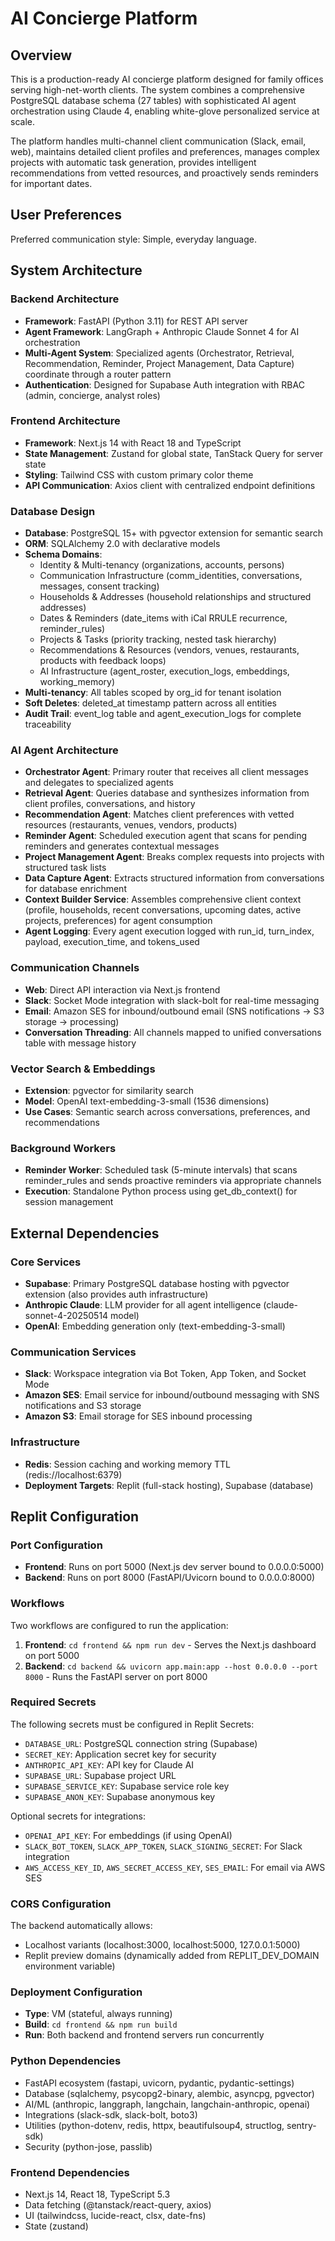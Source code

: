 # AI Concierge Platform

## Overview

This is a production-ready AI concierge platform designed for family offices serving high-net-worth clients. The system combines a comprehensive PostgreSQL database schema (27 tables) with sophisticated AI agent orchestration using Claude 4, enabling white-glove personalized service at scale.

The platform handles multi-channel client communication (Slack, email, web), maintains detailed client profiles and preferences, manages complex projects with automatic task generation, provides intelligent recommendations from vetted resources, and proactively sends reminders for important dates.

## User Preferences

Preferred communication style: Simple, everyday language.

## System Architecture

### Backend Architecture
- **Framework**: FastAPI (Python 3.11) for REST API server
- **Agent Framework**: LangGraph + Anthropic Claude Sonnet 4 for AI orchestration
- **Multi-Agent System**: Specialized agents (Orchestrator, Retrieval, Recommendation, Reminder, Project Management, Data Capture) coordinate through a router pattern
- **Authentication**: Designed for Supabase Auth integration with RBAC (admin, concierge, analyst roles)

### Frontend Architecture
- **Framework**: Next.js 14 with React 18 and TypeScript
- **State Management**: Zustand for global state, TanStack Query for server state
- **Styling**: Tailwind CSS with custom primary color theme
- **API Communication**: Axios client with centralized endpoint definitions

### Database Design
- **Database**: PostgreSQL 15+ with pgvector extension for semantic search
- **ORM**: SQLAlchemy 2.0 with declarative models
- **Schema Domains**:
  - Identity & Multi-tenancy (organizations, accounts, persons)
  - Communication Infrastructure (comm_identities, conversations, messages, consent tracking)
  - Households & Addresses (household relationships and structured addresses)
  - Dates & Reminders (date_items with iCal RRULE recurrence, reminder_rules)
  - Projects & Tasks (priority tracking, nested task hierarchy)
  - Recommendations & Resources (vendors, venues, restaurants, products with feedback loops)
  - AI Infrastructure (agent_roster, execution_logs, embeddings, working_memory)
- **Multi-tenancy**: All tables scoped by org_id for tenant isolation
- **Soft Deletes**: deleted_at timestamp pattern across all entities
- **Audit Trail**: event_log table and agent_execution_logs for complete traceability

### AI Agent Architecture
- **Orchestrator Agent**: Primary router that receives all client messages and delegates to specialized agents
- **Retrieval Agent**: Queries database and synthesizes information from client profiles, conversations, and history
- **Recommendation Agent**: Matches client preferences with vetted resources (restaurants, venues, vendors, products)
- **Reminder Agent**: Scheduled execution agent that scans for pending reminders and generates contextual messages
- **Project Management Agent**: Breaks complex requests into projects with structured task lists
- **Data Capture Agent**: Extracts structured information from conversations for database enrichment
- **Context Builder Service**: Assembles comprehensive client context (profile, households, recent conversations, upcoming dates, active projects, preferences) for agent consumption
- **Agent Logging**: Every agent execution logged with run_id, turn_index, payload, execution_time, and tokens_used

### Communication Channels
- **Web**: Direct API interaction via Next.js frontend
- **Slack**: Socket Mode integration with slack-bolt for real-time messaging
- **Email**: Amazon SES for inbound/outbound email (SNS notifications → S3 storage → processing)
- **Conversation Threading**: All channels mapped to unified conversations table with message history

### Vector Search & Embeddings
- **Extension**: pgvector for similarity search
- **Model**: OpenAI text-embedding-3-small (1536 dimensions)
- **Use Cases**: Semantic search across conversations, preferences, and recommendations

### Background Workers
- **Reminder Worker**: Scheduled task (5-minute intervals) that scans reminder_rules and sends proactive reminders via appropriate channels
- **Execution**: Standalone Python process using get_db_context() for session management

## External Dependencies

### Core Services
- **Supabase**: Primary PostgreSQL database hosting with pgvector extension (also provides auth infrastructure)
- **Anthropic Claude**: LLM provider for all agent intelligence (claude-sonnet-4-20250514 model)
- **OpenAI**: Embedding generation only (text-embedding-3-small)

### Communication Services
- **Slack**: Workspace integration via Bot Token, App Token, and Socket Mode
- **Amazon SES**: Email service for inbound/outbound messaging with SNS notifications and S3 storage
- **Amazon S3**: Email storage for SES inbound processing

### Infrastructure
- **Redis**: Session caching and working memory TTL (redis://localhost:6379)
- **Deployment Targets**: Replit (full-stack hosting), Supabase (database)

## Replit Configuration

### Port Configuration
- **Frontend**: Runs on port 5000 (Next.js dev server bound to 0.0.0.0:5000)
- **Backend**: Runs on port 8000 (FastAPI/Uvicorn bound to 0.0.0.0:8000)

### Workflows
Two workflows are configured to run the application:
1. **Frontend**: `cd frontend && npm run dev` - Serves the Next.js dashboard on port 5000
2. **Backend**: `cd backend && uvicorn app.main:app --host 0.0.0.0 --port 8000` - Runs the FastAPI server on port 8000

### Required Secrets
The following secrets must be configured in Replit Secrets:
- `DATABASE_URL`: PostgreSQL connection string (Supabase)
- `SECRET_KEY`: Application secret key for security
- `ANTHROPIC_API_KEY`: API key for Claude AI
- `SUPABASE_URL`: Supabase project URL
- `SUPABASE_SERVICE_KEY`: Supabase service role key
- `SUPABASE_ANON_KEY`: Supabase anonymous key

Optional secrets for integrations:
- `OPENAI_API_KEY`: For embeddings (if using OpenAI)
- `SLACK_BOT_TOKEN`, `SLACK_APP_TOKEN`, `SLACK_SIGNING_SECRET`: For Slack integration
- `AWS_ACCESS_KEY_ID`, `AWS_SECRET_ACCESS_KEY`, `SES_EMAIL`: For email via AWS SES

### CORS Configuration
The backend automatically allows:
- Localhost variants (localhost:3000, localhost:5000, 127.0.0.1:5000)
- Replit preview domains (dynamically added from REPLIT_DEV_DOMAIN environment variable)

### Deployment Configuration
- **Type**: VM (stateful, always running)
- **Build**: `cd frontend && npm run build`
- **Run**: Both backend and frontend servers run concurrently

### Python Dependencies
- FastAPI ecosystem (fastapi, uvicorn, pydantic, pydantic-settings)
- Database (sqlalchemy, psycopg2-binary, alembic, asyncpg, pgvector)
- AI/ML (anthropic, langgraph, langchain, langchain-anthropic, openai)
- Integrations (slack-sdk, slack-bolt, boto3)
- Utilities (python-dotenv, redis, httpx, beautifulsoup4, structlog, sentry-sdk)
- Security (python-jose, passlib)

### Frontend Dependencies
- Next.js 14, React 18, TypeScript 5.3
- Data fetching (@tanstack/react-query, axios)
- UI (tailwindcss, lucide-react, clsx, date-fns)
- State (zustand)